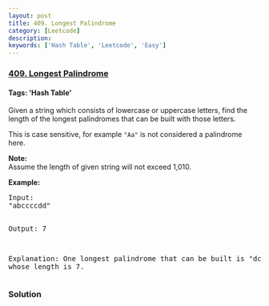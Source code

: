 ```yaml
---
layout: post
title: 409. Longest Palindrome
category: [Leetcode]
description: 
keywords: ['Hash Table', 'Leetcode', 'Easy']
---
```

### [409. Longest Palindrome](https://leetcode.com/problems/longest-palindrome)

#### Tags: 'Hash Table'

<div class="content__u3I1 question-content__JfgR"><div><p>Given a string which consists of lowercase or uppercase letters, find the length of the longest palindromes that can be built with those letters.</p>
<p>This is case sensitive, for example <code>"Aa"</code> is not considered a palindrome here.</p>
<p><b>Note:</b><br/>
Assume the length of given string will not exceed 1,010.
</p>
<p><b>Example: </b>
</p><pre>Input:
"abccccdd"

Output:
7

Explanation:
One longest palindrome that can be built is "dccaccd", whose length is 7.
</pre>
<p></p></div></div>

### Solution
